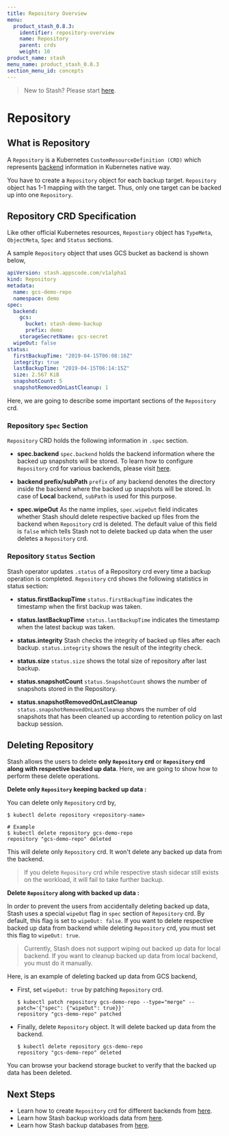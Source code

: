 ```yaml
---
title: Repository Overview
menu:
  product_stash_0.8.3:
    identifier: repository-overview
    name: Repository
    parent: crds
    weight: 10
product_name: stash
menu_name: product_stash_0.8.3
section_menu_id: concepts
---
```


> New to Stash? Please start [here](/docs/concepts/README.md).

# Repository

## What is Repository

A `Repository` is a Kubernetes `CustomResourceDefinition (CRD)` which represents [backend](/docs/guides/backends/overview.md) information in Kubernetes native way.

You have to create a `Repository` object for each backup target. `Repository` object has 1-1 mapping with the target. Thus, only one target can be backed up into one `Repository`.

## Repository CRD Specification

Like other official Kubernetes resources, `Repostiory` object has `TypeMeta`, `ObjectMeta`, `Spec` and `Status` sections.

A sample `Repository` object that uses GCS bucket as backend is shown below,

```yaml
apiVersion: stash.appscode.com/v1alpha1
kind: Repository
metadata:
  name: gcs-demo-repo
  namespace: demo
spec:
  backend:
    gcs:
      bucket: stash-demo-backup
      prefix: demo
    storageSecretName: gcs-secret
  wipeOut: false
status:
  firstBackupTime: "2019-04-15T06:08:16Z"
  integrity: true
  lastBackupTime: "2019-04-15T06:14:15Z"
  size: 2.567 KiB
  snapshotCount: 5
  snapshotRemovedOnLastCleanup: 1
```

Here, we are going to describe some important sections of the `Repository` crd.

### Repository `Spec` Section

`Repository` CRD holds the following information in `.spec` section.

- **spec.backend**
`spec.backend` holds the backend information where the backed up snapshots will be stored. To learn how to configure `Repository` crd for  various backends, please visit [here](/docs/guides/backends/overview.md).

- **backend prefix/subPath**
`prefix` of any backend denotes the directory inside the backend where the backed up snapshots will be stored. In case of **Local** backend, `subPath` is used for this purpose.

- **spec.wipeOut**
As the name implies, `spec.wipeOut` field indicates whether Stash should delete respective backed up files from the backend when `Repository` crd is deleted. The default value of this field is `false` which tells Stash not to delete backed up data when the user deletes a `Repository` crd.

### Repository `Status` Section

Stash operator updates `.status` of a Repository crd every time a backup operation is completed. `Repository` crd shows the following statistics in status section:

- **status.firstBackupTime**
`status.firstBackupTime` indicates the timestamp when the first backup was taken.

- **status.lastBackupTime**
`status.lastBackupTime` indicates the timestamp when the latest backup was taken.

- **status.integrity**
Stash checks the integrity of backed up files after each backup. `status.integrity` shows the result of the integrity check.

- **status.size**
`status.size` shows the total size of repository after last backup.

- **status.snapshotCount**
`status.SnapshotCount` shows the number of snapshots stored in the Repository.

- **status.snapshotRemovedOnLastCleanup**
`status.snapshotRemovedOnLastCleanup` shows the number of old snapshots that has been cleaned up according to retention policy on last backup session.

## Deleting Repository

Stash allows the users to delete **only `Repository` crd** or **`Repository` crd along with respective backed up data**. Here, we are going to show how to perform these delete operations.

**Delete only `Repository` keeping backed up data :**

 You can delete only `Repository` crd by,

```console
$ kubectl delete repository <repository-name>

# Example
$ kubectl delete repository gcs-demo-repo
repository "gcs-demo-repo" deleted
```

This will delete only `Repository` crd. It won't delete any backed up data from the backend.

>If you delete `Repository` crd while respective stash sidecar still exists on the workload, it will fail to take further backup.

**Delete `Repository` along with backed up data :**

In order to prevent the users from accidentally deleting backed up data, Stash uses a special `wipeOut` flag in `spec` section of `Repository` crd. By default, this flag is set to `wipeOut: false`. If you want to delete respective backed up data from backend while deleting `Repository` crd, you must set this flag to `wipeOut: true`.

> Currently, Stash does not support wiping out backed up data for local backend. If you want to cleanup backed up data from local backend, you must do it manually.

Here, is an example of deleting backed up data from GCS backend,

- First, set `wipeOut: true` by patching `Repository` crd.

  ```console
  $ kubectl patch repository gcs-demo-repo --type="merge" --patch='{"spec": {"wipeOut": true}}'
  repository "gcs-demo-repo" patched
  ```

- Finally, delete `Repository` object. It will delete backed up data from the backend.

  ```console
  $ kubectl delete repository gcs-demo-repo
  repository "gcs-demo-repo" deleted
  ```

You can browse your backend storage bucket to verify that the backed up data has been deleted.

## Next Steps

- Learn how to create `Repository` crd for different backends from [here](/docs/guides/backends/overview.md).
- Learn how Stash backup workloads data from [here](/docs/guides/workloads/backup.md).
- Learn how Stash backup databases from [here](/docs/guides/databases/backup.md).
